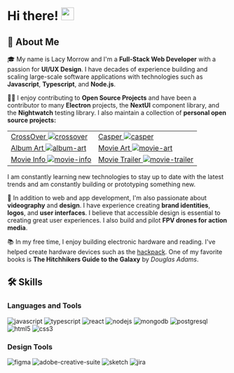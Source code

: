 # Hi there! <img src="https://media.giphy.com/media/hvRJCLFzcasrR4ia7z/giphy.gif" width="29px" height="29px">

## 🚀 About Me

🎓 My name is Lacy Morrow and I'm a **Full-Stack Web Developer** with a passion for **UI/UX Design**. I have decades of experience building and scaling large-scale software applications with technologies such as **Javascript**, **Typescript**, and **Node.js**.

👨‍💻 I enjoy contributing to **Open Source Projects** and have been a contributor to many **Electron** projects, the **NextUI** component library, and the **Nightwatch** testing library. I also maintain a collection of **personal open source projects:**

| | |
| ----------- | --------- | 
| [CrossOver ![crossover](https://img.shields.io/github/stars/lacymorrow/crossover)](https://github.com)   |   [Casper ![casper](https://img.shields.io/github/stars/lacymorrow/casper)](https://github.com) |
| [Album Art ![album-art](https://img.shields.io/github/stars/lacymorrow/album-art)](https://github.com) | [Movie Art ![movie-art](https://img.shields.io/github/stars/lacymorrow/movie-art)](https://github.com)  |
| [Movie Info ![movie-info](https://img.shields.io/github/stars/lacymorrow/movie-info)](https://github.com) | [Movie Trailer ![movie-trailer](https://img.shields.io/github/stars/lacymorrow/movie-trailer)](https://github.com) |

I am constantly learning new technologies to stay up to date with the latest trends and am constantly building or prototyping something new.

🎨 In addition to web and app development, I'm also passionate about **videography** and **design**. I have experience creating **brand identities**, **logos**, and **user interfaces**. I believe that accessible design is essential to creating great user experiences. I also build and pilot **FPV drones for action media**.

📚 In my free time, I enjoy building electronic hardware and reading. I've helped create hardware devices such as the [hackpack](https://hackpack.cc/). One of my favorite books is **The Hitchhikers Guide to the Galaxy** by _Douglas Adams_.

<!-- 
🏋️‍♀️ When I'm not working or reading, I like to stay active by going to the gym and practicing **yoga**. I believe that staying physically fit helps me stay focused and motivated in my work.
 -->

## 🛠️ Skills

### Languages and Tools

![javascript](https://img.shields.io/badge/TypeScript-007ACC?style=for-the-badge&logo=typescript&logoColor=white)
![typescript](https://img.shields.io/badge/JavaScript-323330?style=for-the-badge&logo=javascript&logoColor=F7DF1E)
![react](https://img.shields.io/badge/React-20232A?style=for-the-badge&logo=react&logoColor=61DAFB)
![nodejs](https://img.shields.io/badge/Node.js-43853D?style=for-the-badge&logo=node.js&logoColor=white)
![mongodb](https://img.shields.io/badge/MongoDB-4EA94B?style=for-the-badge&logo=mongodb&logoColor=white)
![postgresql](https://img.shields.io/badge/PostgreSQL-316192?style=for-the-badge&logo=postgresql&logoColor=white)
![html5](https://img.shields.io/badge/HTML5-E34F26?style=for-the-badge&logo=html5&logoColor=white)
![css3](https://img.shields.io/badge/CSS3-1572B6?style=for-the-badge&logo=css3&logoColor=white)

### Design Tools

![figma](https://img.shields.io/badge/Figma-F24E1E?style=for-the-badge&logo=figma&logoColor=white)
![adobe-creative-suite](https://img.shields.io/badge/Adobe_Creative_Suite-FF2BC2?style=for-the-badge&logo=adobe-creative-suite&logoColor=white)
![sketch](https://img.shields.io/badge/Sketch-F7B500?style=for-the-badge&logo=sketch&logoColor=white)
![jira](https://img.shields.io/badge/Jira-F7B500?style=for-the-badge&logo=jira&logoColor=white)


<!--
**lacymorrow/lacymorrow** is a ✨ _special_ ✨ repository because its `README.md` (this file) appears on your GitHub profile.

Here are some ideas to get you started:

- 🔭 I’m currently working on ...
- 🌱 I’m currently learning ...
- 👯 I’m looking to collaborate on ...
- 🤔 I’m looking for help with ...
- 💬 Ask me about ...
- 📫 How to reach me: ...
- 😄 Pronouns: ...
- ⚡ Fun fact: ...
-->
